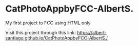 # CatPhotoAppbyFCC-AlbertS.
My first project to FCC using HTML only

Visit this project through this link: https://albert-santiago.github.io/CatPhotoAppbyFCC-AlbertS./

